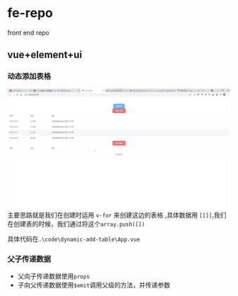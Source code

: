 # fe-repo
front end repo

## vue+element+ui

### 动态添加表格

![动态添加表格](images/动态添加表.png)
 主要思路就是我们在创建时运用 `v-for` 来创建这边的表格 ,具体数据用 `[[]]`,我们在创建表的时候，我们通过将这个`array.push([])`

具体代码在`.\code\dynamic-add-table\App.vue`  

### 父子传递数据

+ 父向子传递数据使用`props`
+ 子向父传递数据使用`$emit`调用父级的方法，并传递参数
